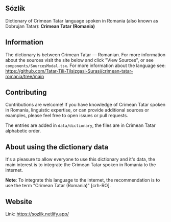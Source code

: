 ## Sózlík
Dictionary of Crimean Tatar language spoken in Romania (also known as Dobrujan Tatar): **Crimean Tatar (Romania)**

## Information
The dictionary is between Crimean Tatar — Romanian. For more information about the sources visit the site below and click "View Sources", or see `components/SourcesModal.tsx`.  For more information about the language see: https://github.com/Tatar-Tili-Tilsizgasi-Surasi/crimean-tatar-romania/tree/main

## Contributing

Contributions are welcome! If you have knowledge of Crimean Tatar spoken in Romania, linguistic expertise, or can provide additional sources or examples, please feel free to open issues or pull requests.

The entries are added in `data/dictionary`, the files are in Crimean Tatar alphabetic order. 

## About using the dictionary data
It's a pleasure to allow everyone to use this dictionary and it's data, the main interest is to integrate the Crimean Tatar spoken in Romania to the internet.

**Note**: To integrate this language to the internet, the recommendation is to use the term "Crimean Tatar (Romania)" [crh-RO].

## Website
Link: https://sozlik.netlify.app/
